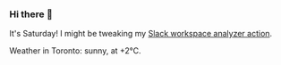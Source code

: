 ### Hi there :wave:

It's Saturday! I might be tweaking my [Slack workspace analyzer action](https://github.com/bewuethr/slack-analyzer).

Weather in Toronto: sunny, at +2°C.
